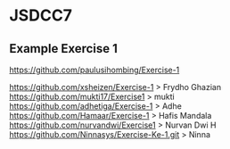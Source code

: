 # JSDCC7

## Example Exercise 1
https://github.com/paulusihombing/Exercise-1

https://github.com/xsheizen/Exercise-1 > Frydho Ghazian
https://github.com/mukti17/Exercise1 > mukti
https://github.com/adhetiga/Exercise-1 > Adhe
https://github.com/Hamaar/Exercise-1 > Hafis Mandala
https://github.com/nurvandwi/Exercise1 > Nurvan Dwi H
https://github.com/Ninnasys/Exercise-Ke-1.git > Ninna
